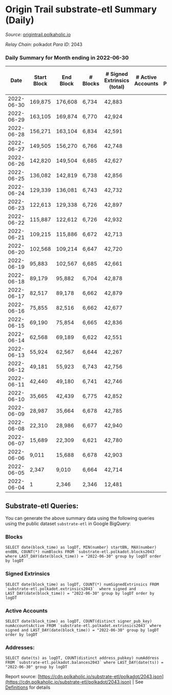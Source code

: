 # Origin Trail substrate-etl Summary (Daily)

_Source_: [origintrail.polkaholic.io](https://origintrail.polkaholic.io)

*Relay Chain*: polkadot
*Para ID*: 2043



### Daily Summary for Month ending in 2022-06-30


| Date | Start Block | End Block | # Blocks | # Signed Extrinsics (total) | # Active Accounts | # Passive | # New | # Addresses with Balances | # Events | # Transfers | # XCM Transfers In | # XCM Transfers Out |
| ---- | ----------- | --------- | -------- | --------------------------- | ----------------- | --------- | ----- | ------------------------- | -------- | ----------- | ------------------ | ------------------- |
| 2022-06-30 | 169,875 | 176,608 | 6,734  | 42,883 |  |  |  | 11 | 131,556 | 32,318  |   |   |
| 2022-06-29 | 163,105 | 169,874 | 6,770  | 42,924 |  |  |  |  | 131,499 | 32,107  |   |   |
| 2022-06-28 | 156,271 | 163,104 | 6,834  | 42,591 |  |  |  |  | 131,030 | 32,176  |   |   |
| 2022-06-27 | 149,505 | 156,270 | 6,766  | 42,748 |  |  |  |  | 130,912 | 31,881  |   |   |
| 2022-06-26 | 142,820 | 149,504 | 6,685  | 42,627 |  |  |  |  | 130,627 | 31,999  |   |   |
| 2022-06-25 | 136,082 | 142,819 | 6,738  | 42,856 |  |  |  |  | 131,376 | 32,184  |   |   |
| 2022-06-24 | 129,339 | 136,081 | 6,743  | 42,732 |  |  |  |  | 131,052 | 32,098  |   |   |
| 2022-06-23 | 122,613 | 129,338 | 6,726  | 42,897 |  |  |  |  | 131,409 | 32,160  |   |   |
| 2022-06-22 | 115,887 | 122,612 | 6,726  | 42,932 |  |  |  |  | 131,546 | 32,226  |   |   |
| 2022-06-21 | 109,215 | 115,886 | 6,672  | 42,713 |  |  |  |  | 130,841 | 32,067  |   |   |
| 2022-06-20 | 102,568 | 109,214 | 6,647  | 42,720 |  |  |  |  | 130,892 | 32,152  |   |   |
| 2022-06-19 | 95,883 | 102,567 | 6,685  | 42,661 |  |  |  |  | 130,575 | 31,880  |   |   |
| 2022-06-18 | 89,179 | 95,882 | 6,704  | 42,878 |  |  |  |  | 131,401 | 32,233  |   |   |
| 2022-06-17 | 82,517 | 89,178 | 6,662  | 42,879 |  |  |  |  | 131,381 | 32,295  |   |   |
| 2022-06-16 | 75,855 | 82,516 | 6,662  | 42,677 |  |  |  |  | 130,679 | 31,998  |   |   |
| 2022-06-15 | 69,190 | 75,854 | 6,665  | 42,836 |  |  |  |  | 131,038 | 32,032  |   |   |
| 2022-06-14 | 62,568 | 69,189 | 6,622  | 42,551 |  |  |  |  | 130,341 | 31,991  |   |   |
| 2022-06-13 | 55,924 | 62,567 | 6,644  | 42,267 |  |  |  |  | 129,679 | 31,854  |   |   |
| 2022-06-12 | 49,181 | 55,923 | 6,743  | 42,756 |  |  |  |  | 131,092 | 32,090  |   |   |
| 2022-06-11 | 42,440 | 49,180 | 6,741  | 42,746 |  |  |  |  | 131,030 | 32,052  |   |   |
| 2022-06-10 | 35,665 | 42,439 | 6,775  | 42,852 |  |  |  |  | 131,448 | 32,190  |   |   |
| 2022-06-09 | 28,987 | 35,664 | 6,678  | 42,785 |  |  |  |  | 130,899 | 31,970  |   |   |
| 2022-06-08 | 22,310 | 28,986 | 6,677  | 42,940 |  |  |  |  | 131,352 | 32,114  |   |   |
| 2022-06-07 | 15,689 | 22,309 | 6,621  | 42,780 |  |  |  |  | 130,755 | 31,949  |   |   |
| 2022-06-06 | 9,011 | 15,688 | 6,678  | 42,903 |  |  |  |  | 131,376 | 32,211  |   |   |
| 2022-06-05 | 2,347 | 9,010 | 6,664  | 42,714 |  |  |  |  | 130,682 | 31,922  |   |   |
| 2022-06-04 | 1 | 2,346 | 2,346  | 12,481 |  |  |  |  | 39,004 | 9,336  |   |   |

## Substrate-etl Queries:
You can generate the above summary data using the following queries using the public dataset `substrate-etl` in Google BigQuery:


### Blocks
```
SELECT date(block_time) as logDT, MIN(number) startBN, MAX(number) endBN, COUNT(*) numBlocks FROM `substrate-etl.polkadot.blocks2043`  where LAST_DAY(date(block_time)) = "2022-06-30" group by logDT order by logDT
```


### Signed Extrinsics
```
SELECT date(block_time) as logDT, COUNT(*) numSignedExtrinsics FROM `substrate-etl.polkadot.extrinsics2043`  where signed and LAST_DAY(date(block_time)) = "2022-06-30" group by logDT order by logDT
```


### Active Accounts
```
SELECT date(block_time) as logDT, COUNT(distinct signer_pub_key) numAccountsActive FROM `substrate-etl.polkadot.extrinsics2043` where signed and LAST_DAY(date(block_time)) = "2022-06-30" group by logDT order by logDT
```


### Addresses:
```
SELECT date(ts) as logDT, COUNT(distinct address_pubkey) numAddress FROM `substrate-etl.polkadot.balances2043` where LAST_DAY(date(ts)) = "2022-06-30" group by logDT
```



Report source: [https://cdn.polkaholic.io/substrate-etl/polkadot/2043.json](https://cdn.polkaholic.io/substrate-etl/polkadot/2043.json) | See [Definitions](/DEFINITIONS.md) for details
